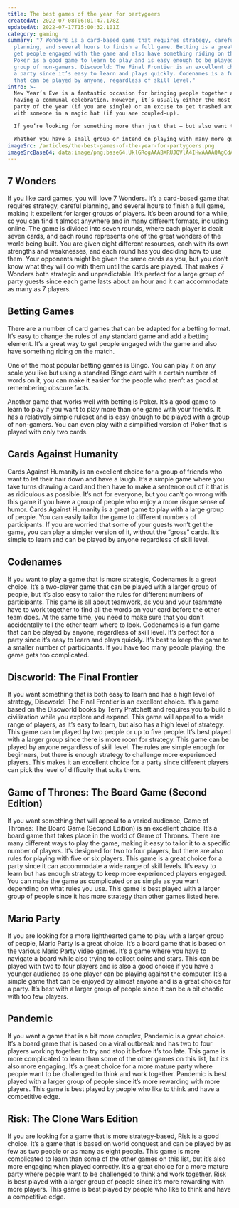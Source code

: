 ```yaml
---
title: The best games of the year for partygoers
createdAt: 2022-07-08T06:01:47.178Z
updatedAt: 2022-07-17T15:00:32.101Z
category: gaming
summary: "7 Wonders is a card-based game that requires strategy, careful
  planning, and several hours to finish a full game. Betting is a great way to
  get people engaged with the game and also have something riding on the match.
  Poker is a good game to learn to play and is easy enough to be played with a
  group of non-gamers. Discworld: The Final Frontier is an excellent choice for
  a party since it’s easy to learn and plays quickly. Codenames is a fun game
  that can be played by anyone, regardless of skill level."
intro: >-
  New Year’s Eve is a fantastic occasion for bringing people together and
  having a communal celebration. However, it’s usually either the most awkward
  party of the year (if you are single) or an excuse to get trashed and make out
  with someone in a magic hat (if you are coupled-up).

  If you’re looking for something more than just that – but also want to avoid playing another Frozen drinking game – here are some great board games that will allow you and your friends to get in the festive spirit. 

  Whether you have a small group or intend on playing with many more guests, there are plenty of games that will be enjoyable even with a large group of players. These board games all make excellent party games and can be played by anyone regardless of age or skill level.
imageSrc: /articles/the-best-games-of-the-year-for-partygoers.png
imageSrcBase64: data:image/png;base64,UklGRogAAABXRUJQVlA4IHwAAAAQAgCdASoKAAoAAUAmJbACdAEf2f6B/LVAAP4JO5lF3srp8K8f9HbFuXA4RF8hNYh7wh9Hgy0EXaP/gun7szHjf4Bz+HLbLPeGeuGPKPZD3/VMPj2G3/dad3/8Ors7rTB+/Z25/m2fEr9/39zkvnCTv9/xFBfL67TrMAAA
---
```


## 7 Wonders

If you like card games, you will love 7 Wonders. It’s a card-based game that requires strategy, careful planning, and several hours to finish a full game, making it excellent for larger groups of players. It’s been around for a while, so you can find it almost anywhere and in many different formats, including online. The game is divided into seven rounds, where each player is dealt seven cards, and each round represents one of the great wonders of the world being built. You are given eight different resources, each with its own strengths and weaknesses, and each round has you deciding how to use them. Your opponents might be given the same cards as you, but you don’t know what they will do with them until the cards are played. That makes 7 Wonders both strategic and unpredictable. It’s perfect for a large group of party guests since each game lasts about an hour and it can accommodate as many as 7 players.

## Betting Games

There are a number of card games that can be adapted for a betting format. It’s easy to change the rules of any standard game and add a betting element. It’s a great way to get people engaged with the game and also have something riding on the match. 

One of the most popular betting games is Bingo. You can play it on any scale you like but using a standard Bingo card with a certain number of words on it, you can make it easier for the people who aren’t as good at remembering obscure facts. 

Another game that works well with betting is Poker. It’s a good game to learn to play if you want to play more than one game with your friends. It has a relatively simple ruleset and is easy enough to be played with a group of non-gamers. You can even play with a simplified version of Poker that is played with only two cards.

## Cards Against Humanity

Cards Against Humanity is an excellent choice for a group of friends who want to let their hair down and have a laugh. It’s a simple game where you take turns drawing a card and then have to make a sentence out of it that is as ridiculous as possible. It’s not for everyone, but you can’t go wrong with this game if you have a group of people who enjoy a more risque sense of humor. Cards Against Humanity is a great game to play with a large group of people. You can easily tailor the game to different numbers of participants. If you are worried that some of your guests won’t get the game, you can play a simpler version of it, without the “gross” cards. It’s simple to learn and can be played by anyone regardless of skill level.

## Codenames

If you want to play a game that is more strategic, Codenames is a great choice. It’s a two-player game that can be played with a larger group of people, but it’s also easy to tailor the rules for different numbers of participants. This game is all about teamwork, as you and your teammate have to work together to find all the words on your card before the other team does. At the same time, you need to make sure that you don’t accidentally tell the other team where to look. Codenames is a fun game that can be played by anyone, regardless of skill level. It’s perfect for a party since it’s easy to learn and plays quickly. It’s best to keep the game to a smaller number of participants. If you have too many people playing, the game gets too complicated.

## Discworld: The Final Frontier

If you want something that is both easy to learn and has a high level of strategy, Discworld: The Final Frontier is an excellent choice. It’s a game based on the Discworld books by Terry Pratchett and requires you to build a civilization while you explore and expand. This game will appeal to a wide range of players, as it’s easy to learn, but also has a high level of strategy. This game can be played by two people or up to five people. It’s best played with a larger group since there is more room for strategy. This game can be played by anyone regardless of skill level. The rules are simple enough for beginners, but there is enough strategy to challenge more experienced players. This makes it an excellent choice for a party since different players can pick the level of difficulty that suits them.

## Game of Thrones: The Board Game (Second Edition)

If you want something that will appeal to a varied audience, Game of Thrones: The Board Game (Second Edition) is an excellent choice. It’s a board game that takes place in the world of Game of Thrones. There are many different ways to play the game, making it easy to tailor it to a specific number of players. It’s designed for two to four players, but there are also rules for playing with five or six players. This game is a great choice for a party since it can accommodate a wide range of skill levels. It’s easy to learn but has enough strategy to keep more experienced players engaged. You can make the game as complicated or as simple as you want depending on what rules you use. This game is best played with a larger group of people since it has more strategy than other games listed here.

## Mario Party

If you are looking for a more lighthearted game to play with a larger group of people, Mario Party is a great choice. It’s a board game that is based on the various Mario Party video games. It’s a game where you have to navigate a board while also trying to collect coins and stars. This can be played with two to four players and is also a good choice if you have a younger audience as one player can be playing against the computer. It’s a simple game that can be enjoyed by almost anyone and is a great choice for a party. It’s best with a larger group of people since it can be a bit chaotic with too few players.

## Pandemic

If you want a game that is a bit more complex, Pandemic is a great choice. It’s a board game that is based on a viral outbreak and has two to four players working together to try and stop it before it’s too late. This game is more complicated to learn than some of the other games on this list, but it’s also more engaging. It’s a great choice for a more mature party where people want to be challenged to think and work together. Pandemic is best played with a larger group of people since it’s more rewarding with more players. This game is best played by people who like to think and have a competitive edge.

## Risk: The Clone Wars Edition

If you are looking for a game that is more strategy-based, Risk is a good choice. It’s a game that is based on world conquest and can be played by as few as two people or as many as eight people. This game is more complicated to learn than some of the other games on this list, but it’s also more engaging when played correctly. It’s a great choice for a more mature party where people want to be challenged to think and work together. Risk is best played with a larger group of people since it’s more rewarding with more players. This game is best played by people who like to think and have a competitive edge.
